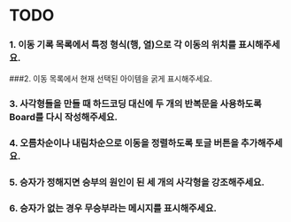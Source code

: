 # TODO
### 1. 이동 기록 목록에서 특정 형식(행, 열)으로 각 이동의 위치를 표시해주세요.
###2. 이동 목록에서 현재 선택된 아이템을 굵게 표시해주세요.
### 3. 사각형들을 만들 때 하드코딩 대신에 두 개의 반복문을 사용하도록 Board를 다시 작성해주세요.
### 4. 오름차순이나 내림차순으로 이동을 정렬하도록 토글 버튼을 추가해주세요.
### 5. 승자가 정해지면 승부의 원인이 된 세 개의 사각형을 강조해주세요.
### 6. 승자가 없는 경우 무승부라는 메시지를 표시해주세요.
